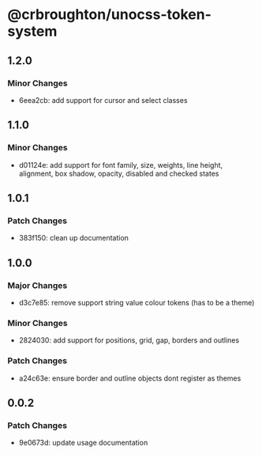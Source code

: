 # @crbroughton/unocss-token-system

## 1.2.0

### Minor Changes

- 6eea2cb: add support for cursor and select classes

## 1.1.0

### Minor Changes

- d01124e: add support for font family, size, weights, line height, alignment, box shadow, opacity, disabled and checked states

## 1.0.1

### Patch Changes

- 383f150: clean up documentation

## 1.0.0

### Major Changes

- d3c7e85: remove support string value colour tokens (has to be a theme)

### Minor Changes

- 2824030: add support for positions, grid, gap, borders and outlines

### Patch Changes

- a24c63e: ensure border and outline objects dont register as themes

## 0.0.2

### Patch Changes

- 9e0673d: update usage documentation
